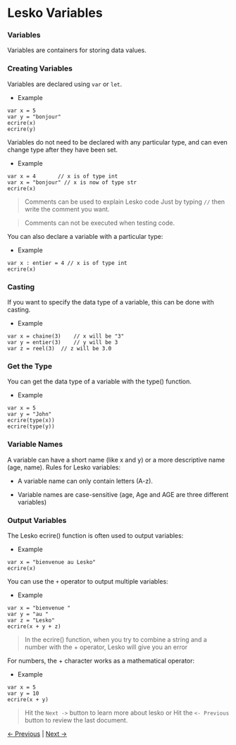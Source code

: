 # Lesko Variables

### Variables

Variables are containers for storing data values.

### Creating Variables

Variables are declared using `var` or `let`.

* Example

```
var x = 5
var y = "bonjour"
ecrire(x)
ecrire(y)
```

Variables do not need to be declared with any particular type, and can even change type after they have been set.

* Example

```
var x = 4       // x is of type int
var x = "bonjour" // x is now of type str
ecrire(x)
```
> Comments can be used to explain Lesko code Just by typing `//` then write the comment you want.

> Comments can not be  executed when testing code.

You can also declare a variable with a particular type:

* Example

```
var x : entier = 4 // x is of type int
ecrire(x)
```

### Casting

If you want to specify the data type of a variable, this can be done with casting.

* Example

```
var x = chaine(3)    // x will be "3"
var y = entier(3)    // y will be 3
var z = reel(3)  // z will be 3.0
```

### Get the Type

You can get the data type of a variable with the type() function.

* Example

```
var x = 5
var y = "John"
ecrire(type(x))
ecrire(type(y))
```

### Variable Names

A variable can have a short name (like x and y) or a more descriptive name (age, name). Rules for Lesko variables:

* A variable name can only contain letters (A-z).

* Variable names are case-sensitive (age, Age and AGE are three different variables)

### Output Variables

The Lesko ecrire() function is often used to output variables:

* Example

```
var x = "bienvenue au Lesko"
ecrire(x)
```

You can use the `+` operator to output multiple variables:

* Example

```
var x = "bienvenue "
var y = "au "
var z = "Lesko"
ecrire(x + y + z)
```
> In the ecrire() function, when you try to combine a string and a number with the + operator, Lesko will give you an error

For numbers, the + character works as a mathematical operator:

* Example

```
var x = 5
var y = 10
ecrire(x + y)
```

> Hit the `Next ->` button to learn more about lesko or Hit the `<- Previous` button to review the last document.

[<- Previous](https://github.com/Mohamed-Akram-Hl/Lesko/blob/master/docs/3.%20Strings/Strings.md) |
[Next ->](https://github.com/Mohamed-Akram-Hl/docs/blob/main/5.%20Data%20Type/Data%20Types.md)
